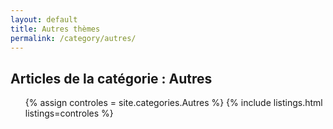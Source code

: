 ```yaml
---
layout: default
title: Autres thèmes
permalink: /category/autres/
---
```


<h2>Articles de la catégorie : Autres</h2>

<ul>
  {% assign controles = site.categories.Autres %}
  		{% include listings.html listings=controles %}
 <!-- {% for post in controles %}
    <li>
      <a href="{{ site.baseurl }}{{ post.url }}">{{ post.title }}</a>
    </li>
  {% endfor %}
-->
</ul>
